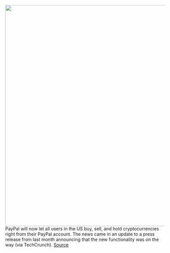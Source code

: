 <img src='https://cdn.vox-cdn.com/thumbor/FE3ZTgPlo1BxE4HMY4N_s463wlU=/0x0:2040x1360/1200x800/filters:focal(857x517:1183x843)/cdn.vox-cdn.com/uploads/chorus_image/image/67780046/acastro_180410_1777_paypal_0001.0.jpg' width='700px' /><br/>
PayPal will now let all users in the US buy, sell, and hold cryptocurrencies right from their PayPal account. The news came in an update to a press release from last month announcing that the new functionality was on the way (via TechCrunch).
<a href='https://www.theverge.com/2020/11/12/21562771/paypal-cryptocurrency-buy-sell-bitcoin-ethereum-litecoin-us-users'> Source <a/>